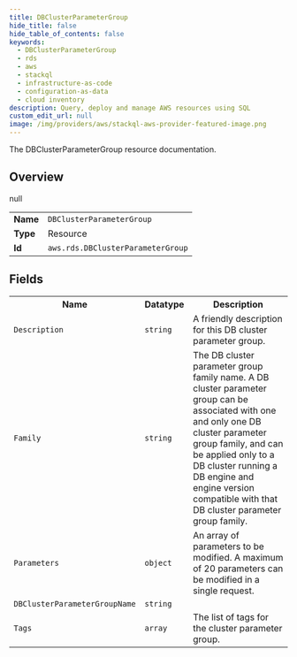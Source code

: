 ```yaml
---
title: DBClusterParameterGroup
hide_title: false
hide_table_of_contents: false
keywords:
  - DBClusterParameterGroup
  - rds
  - aws
  - stackql
  - infrastructure-as-code
  - configuration-as-data
  - cloud inventory
description: Query, deploy and manage AWS resources using SQL
custom_edit_url: null
image: /img/providers/aws/stackql-aws-provider-featured-image.png
---
```

The DBClusterParameterGroup resource documentation.

## Overview
<table><tbody>
<tr><td><b>Name</b></td><td><code>DBClusterParameterGroup</code></td></tr>
<tr><td><b>Type</b></td><td>Resource</td></tr>
null
<tr><td><b>Id</b></td><td><code>aws.rds.DBClusterParameterGroup</code></td></tr>
</tbody></table>

## Fields
<table><tbody>
<tr><th>Name</th><th>Datatype</th><th>Description</th></tr>
<tr><td><code>Description</code></td><td><code>string</code></td><td>A friendly description for this DB cluster parameter group.</td></tr><tr><td><code>Family</code></td><td><code>string</code></td><td>The DB cluster parameter group family name. A DB cluster parameter group can be associated with one and only one DB cluster parameter group family, and can be applied only to a DB cluster running a DB engine and engine version compatible with that DB cluster parameter group family.</td></tr><tr><td><code>Parameters</code></td><td><code>object</code></td><td>An array of parameters to be modified. A maximum of 20 parameters can be modified in a single request.</td></tr><tr><td><code>DBClusterParameterGroupName</code></td><td><code>string</code></td><td></td></tr><tr><td><code>Tags</code></td><td><code>array</code></td><td>The list of tags for the cluster parameter group.</td></tr>
</tbody></table>